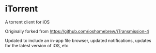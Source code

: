 # iTorrent
A torrent client for iOS

Originally forked from https://github.com/ioshomebrew/iTransmission-4

Updated to include an in-app file browser, updated notifications, updates for the latest version of iOS, etc
